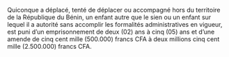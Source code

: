 Quiconque a déplacé, tenté de déplacer ou accompagné hors du territoire de la République du Bénin, un enfant autre que le sien ou un enfant sur lequel il a autorité sans accomplir les formalités administratives en vigueur, est puni d’un emprisonnement de deux (02) ans à cinq (05) ans et d’une amende de cinq cent mille (500.000) francs CFA à deux millions cinq cent mille (2.500.000) francs CFA.